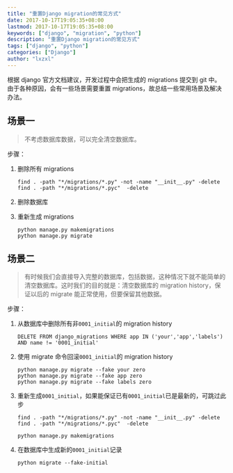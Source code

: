 ```yaml
---
title: "重置Django migration的常见方式"
date: 2017-10-17T19:05:35+08:00
lastmod: 2017-10-17T19:05:35+08:00
keywords: ["django", "migration", "python"]
description: "重置Django migration的常见方式"
tags: ["django", "python"]
categories: ["Django"]
author: "lxzxl"
---
```


根据 django 官方文档建议，开发过程中会把生成的 migrations 提交到 git 中。由于各种原因，会有一些场景需要重置 migrations，故总结一些常用场景及解决办法。

<!--more-->

## 场景一

> 不考虑数据库数据，可以完全清空数据库。

步骤：

1. 删除所有 migrations

   ```shell
   find . -path "*/migrations/*.py" -not -name "__init__.py" -delete
   find . -path "*/migrations/*.pyc"  -delete
   ```

2. 删除数据库

3. 重新生成 migrations

   ```shell
   python manage.py makemigrations
   python manage.py migrate
   ```

## 场景二

> 有时候我们会直接导入完整的数据库，包括数据，这种情况下就不能简单的清空数据库。这时我们的目的就是：清空数据库的 migration history，保证以后的 migrate 能正常使用，但要保留其他数据。

步骤：

1. 从数据库中删除所有非`0001_initial`的 migration history

   ```mysql
   DELETE FROM django_migrations WHERE app IN ('your','app','labels') AND name != '0001_initial'
   ```

2. 使用 migrate 命令回滚`0001_initial`的 migration history

   ```shell
   python manage.py migrate --fake your zero
   python manage.py migrate --fake app zero
   python manage.py migrate --fake labels zero
   ```

3. 重新生成`0001_initial`，如果能保证已有`0001_initial`已是最新的，可跳过此步

   ```shell
   find . -path "*/migrations/*.py" -not -name "__init__.py" -delete
   find . -path "*/migrations/*.pyc"  -delete

   python manage.py makemigrations
   ```

4. 在数据库中生成新的`0001_initial`记录

   ```shell
   python migrate --fake-initial
   ```

   ​
